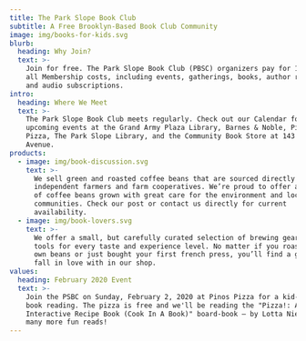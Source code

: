 ```yaml
---
title: The Park Slope Book Club
subtitle: A Free Brooklyn-Based Book Club Community
image: img/books-for-kids.svg
blurb:
  heading: Why Join?
  text: >-
    Join for free. The Park Slope Book Club (PBSC) organizers pay for 100% of
    all Membership costs, including events, gatherings, books, author readings,
    and audio subscriptions.
intro:
  heading: Where We Meet
  text: >-
    The Park Slope Book Club meets regularly. Check out our Calendar for
    upcoming events at the Grand Army Plaza Library, Barnes & Noble, Pino's
    Pizza, The Park Slope Library, and the Community Book Store at 143 7th
    Avenue.
products:
  - image: img/book-discussion.svg
    text: >-
      We sell green and roasted coffee beans that are sourced directly from
      independent farmers and farm cooperatives. We’re proud to offer a variety
      of coffee beans grown with great care for the environment and local
      communities. Check our post or contact us directly for current
      availability.
  - image: img/book-lovers.svg
    text: >-
      We offer a small, but carefully curated selection of brewing gear and
      tools for every taste and experience level. No matter if you roast your
      own beans or just bought your first french press, you’ll find a gadget to
      fall in love with in our shop.
values:
  heading: February 2020 Event
  text: >-
    Join the PSBC on Sunday, February 2, 2020 at Pinos Pizza for a kid-friendly
    book reading. The pizza is free and we'll be reading the "Pizza!: An
    Interactive Recipe Book (Cook In A Book)" board-book – by Lotta Nieminen &
    many more fun reads!
---
```


